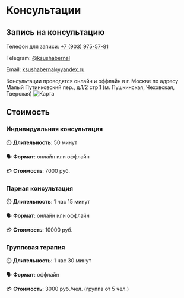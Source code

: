 # Консультации

## Запись на консультацию

Телефон для записи: [+7 (903) 975-57-81](tel:+79039755781)

Telegram: [@ksushabernal](https://ksuhabernal.t.me)

Email: [ksushabernal@yandex.ru](mailto:ksushabernal@yandex.ru?subject=%D0%97%D0%B0%D0%BF%D0%B8%D1%81%D1%8C%20%D0%BD%D0%B0%20%D0%BA%D0%BE%D0%BD%D1%81%D1%83%D0%BB%D1%8C%D1%82%D0%B0%D1%86%D0%B8%D1%8E)

Консультации проводятся онлайн и оффлайн в г. Москве по адресу Малый Путинковский пер., д.1/2 стр.1 (м. Пушкинская, Чеховская, Тверская)
![Карта](/map.png)

## Стоимость

### Индивидуальная консультация

:stopwatch: **Длительность**: 50 минут

:speaking_head: **Формат**: онлайн или оффлайн

:credit_card: **Стоимость**: 7000 руб.

### Парная консультация

:stopwatch: **Длительность**: 1 час 15 минут

:speaking_head: **Формат**: онлайн или оффлайн

:credit_card: **Стоимость**: 10000 руб.

### Групповая терапия

:stopwatch: **Длительность**: 1 час 30 минут

:speaking_head: **Формат**: оффлайн

:credit_card: **Стоимость**: 3000 руб./чел. (группа от 5 чел.)
